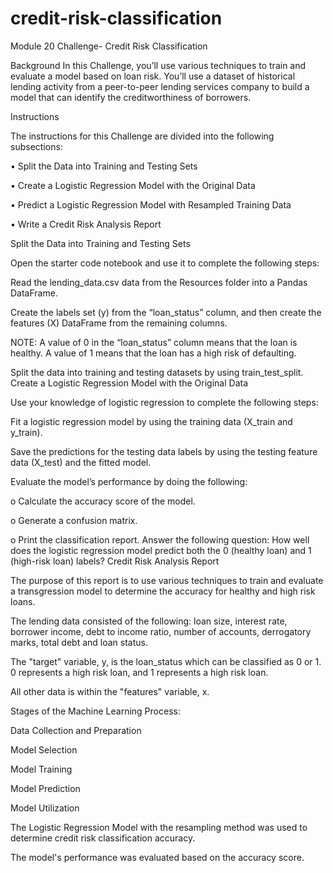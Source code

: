 # credit-risk-classification

Module 20 Challenge- Credit Risk Classification

Background In this Challenge, you’ll use various techniques to train and evaluate a model based on loan risk. You’ll use a dataset of historical lending activity from a peer-to-peer lending services company to build a model that can identify the creditworthiness of borrowers.

Instructions

The instructions for this Challenge are divided into the following subsections:

• Split the Data into Training and Testing Sets

• Create a Logistic Regression Model with the Original Data

• Predict a Logistic Regression Model with Resampled Training Data

• Write a Credit Risk Analysis Report

Split the Data into Training and Testing Sets

Open the starter code notebook and use it to complete the following steps:

Read the lending_data.csv data from the Resources folder into a Pandas DataFrame.

Create the labels set (y) from the “loan_status” column, and then create the features (X) DataFrame from the remaining columns.

NOTE: A value of 0 in the “loan_status” column means that the loan is healthy. A value of 1 means that the loan has a high risk of defaulting.

Split the data into training and testing datasets by using train_test_split.
Create a Logistic Regression Model with the Original Data

Use your knowledge of logistic regression to complete the following steps:

Fit a logistic regression model by using the training data (X_train and y_train).

Save the predictions for the testing data labels by using the testing feature data (X_test) and the fitted model.

Evaluate the model’s performance by doing the following:

  o	Calculate the accuracy score of the model.

  o	Generate a confusion matrix.

  o	Print the classification report.
Answer the following question: How well does the logistic regression model predict both the 0 (healthy loan) and 1 (high-risk loan) labels?
Credit Risk Analysis Report

The purpose of this report is to use various techniques to train and evaluate a transgression model to determine the accuracy for healthy and high risk loans.

The lending data consisted of the following: loan size, interest rate, borrower income, debt to income ratio, number of accounts, derrogatory marks, total debt and loan status.

The "target" variable, y, is the loan_status which can be classified as 0 or 1. 0 represents a high risk loan, and 1 represents a high risk loan.

All other data is within the "features" variable, x.

Stages of the Machine Learning Process:

Data Collection and Preparation

Model Selection

Model Training

Model Prediction

Model Utilization

The Logistic Regression Model with the resampling method was used to determine credit risk classification accuracy.

The model's performance was evaluated based on the accuracy score.
